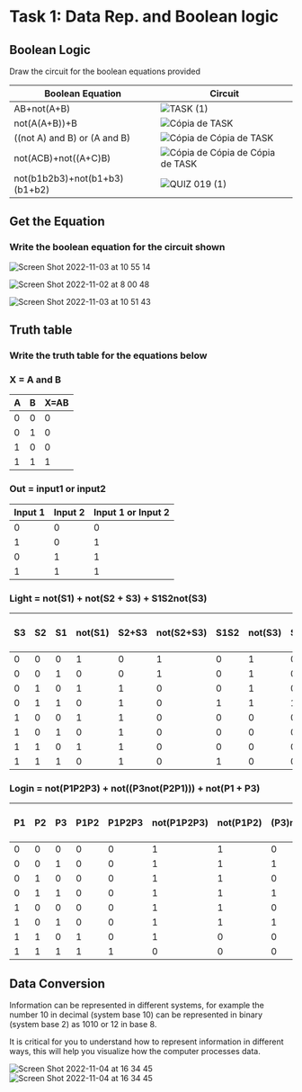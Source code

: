 
# Task 1: Data Rep. and Boolean logic 

## Boolean Logic
Draw the circuit for the boolean equations provided


| Boolean Equation 	| Circuit 	|
|------------------	|---------	|
|   AB+not(A+B)               	|     ![TASK (1)](https://user-images.githubusercontent.com/111819437/199027024-f22597cc-e6a2-4013-a182-f690759f9ff6.png)    	|
|   not(A(A+B))+B               	|      ![Cópia de TASK](https://user-images.githubusercontent.com/111819437/199029661-4dc6cf19-d40e-4201-ba84-9f00ccd7621e.png)
|   ((not A) and B) or (A and B)   |   ![Cópia de Cópia de TASK](https://user-images.githubusercontent.com/111819437/199033423-569e2a0e-7301-4101-96d6-faf55afc8a76.png)
|  not(ACB)+not((A+C)B) |![Cópia de Cópia de Cópia de TASK](https://user-images.githubusercontent.com/111819437/199036622-65925df6-586a-4161-895f-9baf71dca03d.png)
| not(b1b2b3)+not(b1+b3)(b1+b2)                 	| ![QUIZ 019 (1)](https://user-images.githubusercontent.com/111819437/199040567-3ae6da06-cfdd-46ad-acbb-a751edbb7b8d.png)
        	
## Get the Equation
### Write the boolean equation for the circuit shown
![Screen Shot 2022-11-03 at 10 55 14](https://user-images.githubusercontent.com/111819437/199634427-61bd4c69-3fca-49c7-98b2-4c5320052670.png)

![Screen Shot 2022-11-02 at 8 00 48](https://user-images.githubusercontent.com/111819437/199358282-aa6774b9-e83c-4b0e-a417-3603afd763fc.png)

![Screen Shot 2022-11-03 at 10 51 43](https://user-images.githubusercontent.com/111819437/199634124-ec8cc2c4-9ce1-4ab2-8356-fab1ebfc4d12.png)


## Truth table
### Write the truth table for the equations below

### X = A and B

| A 	| B 	| X=AB 	|
|---	|---	|------	|
| 0 	| 0 	| 0    	|
| 0 	| 1 	| 0    	|
| 1 	| 0 	| 0    	|
| 1 	| 1 	| 1    	|

### Out = input1 or input2

| Input 1 	| Input 2 	| Input 1 or Input 2  	|
|---------	|---------	|---------------------	|
| 0       	| 0       	| 0                   	|
| 1       	| 0       	| 1                   	|
| 0       	| 1       	| 1                   	|
| 1       	| 1       	| 1                   	|

### Light = not(S1) + not(S2 + S3) + S1S2not(S3)

| S3 	| S2 	| S1 	| not(S1) 	| S2+S3 	| not(S2+S3) 	| S1S2 	| not(S3) 	| S1S2not(S3) 	| (not(S1))+(not(S2+S3)) 	| (not(S1))+(not(S2+S3))+(not(S2+S3)) 	|
|----	|----	|----	|---------	|-------	|------------	|------	|---------	|-------------	|------------------------	|-------------------------------------	|
| 0  	| 0  	| 0  	| 1       	| 0     	| 1          	| 0    	| 1       	| 0           	| 1                      	| 1                                   	|
| 0  	| 0  	| 1  	| 0       	| 0     	| 1          	| 0    	| 1       	| 0           	| 1                      	| 1                                   	|
| 0  	| 1  	| 0  	| 1       	| 1     	| 0          	| 0    	| 1       	| 0           	| 1                      	| 1                                   	|
| 0  	| 1  	| 1  	| 0       	| 1     	| 0          	| 1    	| 1       	| 1           	| 0                      	| 1                                   	|
| 1  	| 0  	| 0  	| 1       	| 1     	| 0          	| 0    	| 0       	| 0           	| 1                      	| 1                                   	|
| 1  	| 0  	| 1  	| 0       	| 1     	| 0          	| 0    	| 0       	| 0           	| 0                      	| 0                                   	|
| 1  	| 1  	| 0  	| 1       	| 1     	| 0          	| 0    	| 0       	| 0           	| 1                      	| 1                                   	|
| 1  	| 1  	| 1  	| 0       	| 1     	| 0          	| 1    	| 0       	| 0           	| 0                      	| 0                                   	|

### Login = not(P1P2P3) + not((P3not(P2P1))) + not(P1 + P3)
| P1 	| P2 	| P3 	| P1P2 	| P1P2P3 	| not(P1P2P3) 	| not(P1P2) 	| (P3)not(P1P2) 	| not((P3)not(P1P2)) 	| P1+P3 	| not(P1+P3) 	| (not(P1P2P3))+not((P3)not(P1P2)) 	| (not(P1P2P3))+(not((P3)not(P1P2)))+(not(P1+P3)) 	|
|----	|----	|----	|------	|--------	|-------------	|-----------	|---------------	|--------------------	|-------	|------------	|----------------------------------	|-------------------------------------------------	|
| 0  	| 0  	| 0  	| 0    	| 0      	| 1           	| 1         	| 0             	| 1                  	| 0     	| 1          	| 1                                	| 1                                               	|
| 0  	| 0  	| 1  	| 0    	| 0      	| 1           	| 1         	| 1             	| 0                  	| 1     	| 0          	| 0                                	| 0                                               	|
| 0  	| 1  	| 0  	| 0    	| 0      	| 1           	| 1         	| 0             	| 1                  	| 0     	| 1          	| 1                                	| 1                                               	|
| 0  	| 1  	| 1  	| 0    	| 0      	| 1           	| 1         	| 1             	| 0                  	| 1     	| 0          	| 0                                	| 0                                               	|
| 1  	| 0  	| 0  	| 0    	| 0      	| 1           	| 1         	| 0             	| 1                  	| 1     	| 0          	| 1                                	| 1                                               	|
| 1  	| 0  	| 1  	| 0    	| 0      	| 1           	| 1         	| 1             	| 0                  	| 1     	| 0          	| 0                                	| 0                                               	|
| 1  	| 1  	| 0  	| 1    	| 0      	| 1           	| 0         	| 0             	| 1                  	| 1     	| 0          	| 1                                	| 1                                               	|
| 1  	| 1  	| 1  	| 1    	| 1      	| 0           	| 0         	| 0             	| 1                  	| 1     	| 0          	| 1                                	| 1                                               	|


## Data Conversion
Information can be represented in different systems, for example the number 10  in decimal (system base 10) can be represented in binary (system base 2) as 1010 or 12 in base 8. 

It is critical for you to understand how to represent information in different ways, this will help you visualize how the computer processes data.

![Screen Shot 2022-11-04 at 16 34 45](https://user-images.githubusercontent.com/111819437/199918065-9120535b-0bdc-48f4-9139-54474b6f03f2.png)
![Screen Shot 2022-11-04 at 16 34 45](https://user-images.githubusercontent.com/111819437/199919597-c285d6c3-5124-4605-a1f0-30243ada8cb1.png)

   
